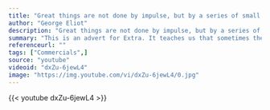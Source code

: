```yaml
---
title: "Great things are not done by impulse, but by a series of small things brought together."
author: "George Eliot"
description: "Great things are not done by impulse, but by a series of small things brought together. - George Eliot quotes from GetInspired365.com"
summary: "This is an advert for Extra. It teaches us that sometimes the little things last the longest. It was put together this time last year and it will have you reaching for your tissues!"
referenceurl: ""
tags: ["Commercials",]
source: "youtube"
videoid: "dxZu-6jewL4"
image: "https://img.youtube.com/vi/dxZu-6jewL4/0.jpg"
---
```


{{< youtube dxZu-6jewL4 >}}
